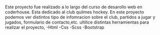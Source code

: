 Este proyecto fue realizado a lo largo del curso de desarollo web en coderhouse. Esta dedicado al club quilmes hockey.
En este proyecto podemos ver distintos tipo de infomracion sobre el club, partidos a jugar y jugados, formulario de contacto,etc.
ultilice distintas herramientas para realizar el proyecto,
    -Html
    -Css
    -Scss
    -Bootstrap
